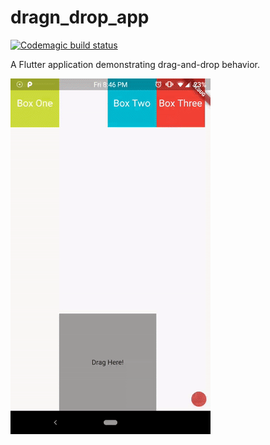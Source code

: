 # dragn_drop_app

[![Codemagic build status](https://api.codemagic.io/apps/5cf1f658fbecf400135271d8/5cf1f658fbecf400135271d7/status_badge.svg)](https://codemagic.io/apps/5cf1f658fbecf400135271d8/5cf1f658fbecf400135271d7/latest_build)

A Flutter application demonstrating drag-and-drop behavior.

![alt text](./demo.gif "Demo")
